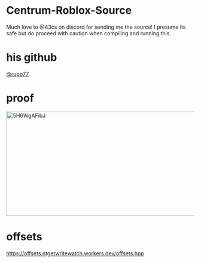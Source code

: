 # Centrum-Roblox-Source

Much love to @43cs on discord for sending me the source! 
I presume its safe but do proceed with caution when compiling and running this 

# his github
[@rupo77](https://github.com/rupo77)

# proof
<img width="861" height="279" alt="5H6WgAFibJ" src="https://github.com/user-attachments/assets/abc50538-67da-426a-9463-df5234a61ca2" />


# offsets
https://offsets.ntgetwritewatch.workers.dev/offsets.hpp 
